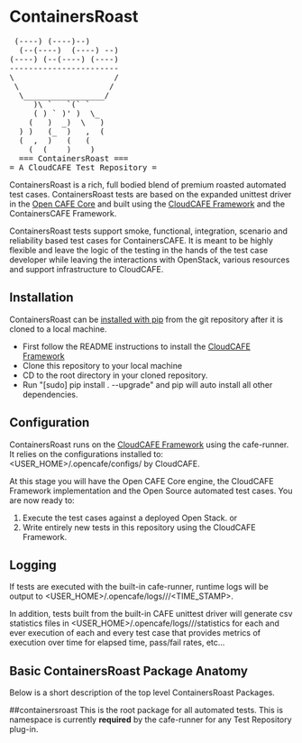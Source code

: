 ContainersRoast
================================
<pre>
 (----) (----)--)
  (--(----)  (----) --)
(----) (--(----) (----)
-----------------------
\                     /
 \                   /
  \_________________/
     )\ `   `(` `
     ( ) ` )' )  \_
    (   )  _)  \   )
  ) )   (_  )   ,  (
  (  ,  )   (   (
    (  (    )    )
  === ContainersRoast ===
= A CloudCAFE Test Repository =
</pre>

ContainersRoast is a rich, full bodied blend of premium roasted automated test cases. ContainersRoast tests are based on the expanded unittest driver in the
[Open CAFE Core](https://github.com/stackforge) and built using the [CloudCAFE Framework](https://github.com/stackforge) and the ContainersCAFE Framework.

ContainersRoast tests support smoke, functional, integration, scenario and reliability based test cases for ContainersCAFE. It is meant to be highly flexible
and leave the logic of the testing in the hands of the test case developer while leaving the interactions with OpenStack, various resources and
support infrastructure to CloudCAFE.

Installation
------------
ContainersRoast can be [installed with pip](https://pypi.python.org/pypi/pip) from the git repository after it is cloned to a local machine.

* First follow the README instructions to install the [CloudCAFE Framework](https://github.com/stackforge)
* Clone this repository to your local machine
* CD to the root directory in your cloned repository.
* Run "[sudo] pip install . --upgrade" and pip will auto install all other dependencies.

Configuration
--------------
ContainersRoast runs on the [CloudCAFE Framework](https://github.com/stackforge) using the cafe-runner. It relies on the configurations installed to:
<USER_HOME>/.opencafe/configs/<PRODUCT> by CloudCAFE.

At this stage you will have the Open CAFE Core engine, the CloudCAFE Framework implementation and the Open Source automated test cases. You are now
ready to:
1) Execute the test cases against a deployed Open Stack.
                       or
2) Write entirely new tests in this repository using the CloudCAFE Framework.

Logging
-------
If tests are executed with the built-in cafe-runner, runtime logs will be output to
<USER_HOME>/.opencafe/logs/<PRODUCT>/<CONFIGURATION>/<TIME_STAMP>.

In addition, tests built from the built-in CAFE unittest driver will generate
csv statistics files in <USER_HOME>/.opencafe/logs/<PRODUCT>/<CONFIGURATION>/statistics for each and ever execution of each and every test case that
provides metrics of execution over time for elapsed time, pass/fail rates, etc...

Basic ContainersRoast Package Anatomy
-------------------------------
Below is a short description of the top level ContainersRoast Packages.

##containersroast
This is the root package for all automated tests. This is namespace is currently **required** by the cafe-runner for any Test Repository plug-in.

